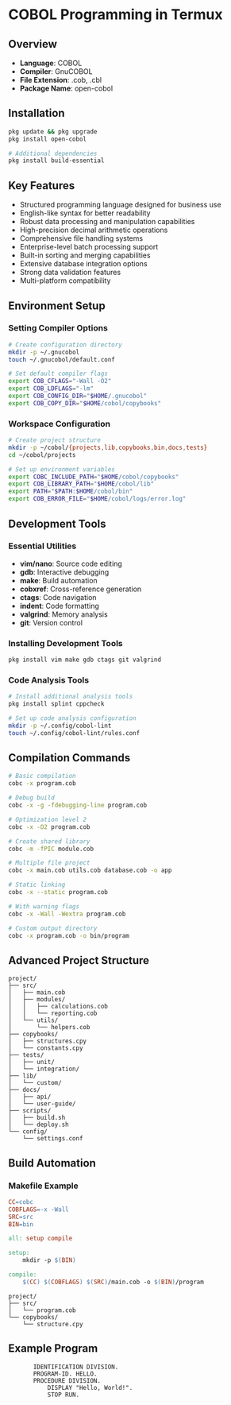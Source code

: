 # COBOL Programming in Termux

## Overview
- **Language**: COBOL
- **Compiler**: GnuCOBOL
- **File Extension**: .cob, .cbl
- **Package Name**: open-cobol

## Installation
```sh
pkg update && pkg upgrade
pkg install open-cobol

# Additional dependencies
pkg install build-essential
```
## Key Features
- Structured programming language designed for business use
- English-like syntax for better readability
- Robust data processing and manipulation capabilities
- High-precision decimal arithmetic operations
- Comprehensive file handling systems
- Enterprise-level batch processing support
- Built-in sorting and merging capabilities
- Extensive database integration options
- Strong data validation features
- Multi-platform compatibility

## Environment Setup
### Setting Compiler Options
```sh
# Create configuration directory
mkdir -p ~/.gnucobol
touch ~/.gnucobol/default.conf

# Set default compiler flags
export COB_CFLAGS="-Wall -O2"
export COB_LDFLAGS="-lm"
export COB_CONFIG_DIR="$HOME/.gnucobol"
export COB_COPY_DIR="$HOME/cobol/copybooks"
```

### Workspace Configuration
```sh
# Create project structure
mkdir -p ~/cobol/{projects,lib,copybooks,bin,docs,tests}
cd ~/cobol/projects

# Set up environment variables
export COBC_INCLUDE_PATH="$HOME/cobol/copybooks"
export COB_LIBRARY_PATH="$HOME/cobol/lib"
export PATH="$PATH:$HOME/cobol/bin"
export COB_ERROR_FILE="$HOME/cobol/logs/error.log"
```

## Development Tools
### Essential Utilities
- **vim/nano**: Source code editing
- **gdb**: Interactive debugging
- **make**: Build automation
- **cobxref**: Cross-reference generation
- **ctags**: Code navigation
- **indent**: Code formatting
- **valgrind**: Memory analysis
- **git**: Version control

### Installing Development Tools
```sh
pkg install vim make gdb ctags git valgrind
```

### Code Analysis Tools
```sh
# Install additional analysis tools
pkg install splint cppcheck

# Set up code analysis configuration
mkdir -p ~/.config/cobol-lint
touch ~/.config/cobol-lint/rules.conf
```

## Compilation Commands
```sh
# Basic compilation
cobc -x program.cob

# Debug build
cobc -x -g -fdebugging-line program.cob

# Optimization level 2
cobc -x -O2 program.cob

# Create shared library
cobc -m -fPIC module.cob

# Multiple file project
cobc -x main.cob utils.cob database.cob -o app

# Static linking
cobc -x --static program.cob

# With warning flags
cobc -x -Wall -Wextra program.cob

# Custom output directory
cobc -x program.cob -o bin/program
```

## Advanced Project Structure
```
project/
├── src/
│   ├── main.cob
│   ├── modules/
│   │   ├── calculations.cob
│   │   └── reporting.cob
│   └── utils/
│       └── helpers.cob
├── copybooks/
│   ├── structures.cpy
│   └── constants.cpy
├── tests/
│   ├── unit/
│   └── integration/
├── lib/
│   └── custom/
├── docs/
│   ├── api/
│   └── user-guide/
├── scripts/
│   ├── build.sh
│   └── deploy.sh
└── config/
    └── settings.conf
```

## Build Automation
### Makefile Example
```makefile
CC=cobc
COBFLAGS=-x -Wall
SRC=src
BIN=bin

all: setup compile

setup:
    mkdir -p $(BIN)

compile:
    $(CC) $(COBFLAGS) $(SRC)/main.cob -o $(BIN)/program
```
```
project/
├── src/
│   └── program.cob
└── copybooks/
    └── structure.cpy
```

## Example Program
```cobol
       IDENTIFICATION DIVISION.
       PROGRAM-ID. HELLO.
       PROCEDURE DIVISION.
           DISPLAY "Hello, World!".
           STOP RUN.
```
